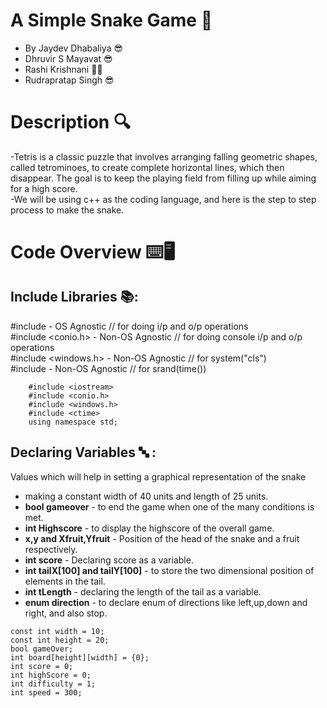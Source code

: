 # A Simple Snake Game 🐍
- By Jaydev Dhabaliya 😎
- Dhruvir S Mayavat 😎
- Rashi Krishnani 👧🏻
- Rudrapratap Singh 😎

# Description 🔍

-Tetris is a classic puzzle that involves arranging falling geometric shapes, called tetrominoes, to create complete horizontal lines, which then disappear. The goal is to keep the playing field from filling up while aiming for a high score.   
-We will be using c++ as the coding language, and here is the step to step process to make the snake.

# Code Overview ⌨️🖥️

## Include Libraries 📚: 

#include <iostream> - OS Agnostic // for doing i/p and o/p operations  
#include <conio.h> - Non-OS Agnostic // for doing console i/p and o/p operations  
#include <windows.h> - Non-OS Agnostic // for system("cls")  
#include <ctime> - Non-OS Agnostic // for srand(time())

```
    #include <iostream>  
    #include <conio.h>  
    #include <windows.h>  
    #include <ctime>  
    using namespace std;  
```

## Declaring Variables 🔤 :
Values which will help in setting a graphical representation of the snake
- making a constant width of 40 units and length of 25 units.
- **bool gameover** - to end the game when one of the many conditions is met.
- **int Highscore** - to display the highscore of the overall game.
- **x,y and Xfruit,Yfruit** - Position of the head of the snake and a fruit respectively.
- **int score** - Declaring score as a variable.
- **int tailX[100] and tailY[100]** - to store the two dimensional position of elements in the tail.
- **int tLength** - declaring the length of the tail as a variable.
- **enum direction** - to declare enum of directions like left,up,down and right, and also stop.

```
const int width = 10;
const int height = 20;
bool gameOver;
int board[height][width] = {0};
int score = 0;  
int highScore = 0;  
int difficulty = 1;  
int speed = 300;  
```
